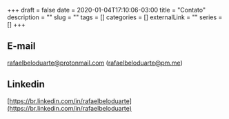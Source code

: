+++ 
draft = false
date = 2020-01-04T17:10:06-03:00
title = "Contato"
description = ""
slug = "" 
tags = []
categories = []
externalLink = ""
series = []
+++

## E-mail

rafaelbeloduarte@protonmail.com (rafaelbeloduarte@pm.me)

## Linkedin

[https://br.linkedin.com/in/rafaelbeloduarte](https://br.linkedin.com/in/rafaelbeloduarte)
